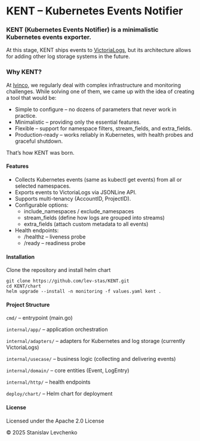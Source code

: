# KENT – Kubernetes Events Notifier

### KENT (Kubernetes Events Notifier) is a minimalistic Kubernetes events exporter.

At this stage, KENT ships events to [VictoriaLogs](https://docs.victoriametrics.com/victorialogs/), but its architecture allows for adding other log storage systems in the future.

### Why KENT?

At [Ivinco](https://www.ivinco.com), we regularly deal with complex infrastructure and monitoring challenges.
While solving one of them, we came up with the idea of creating a tool that would be:

- Simple to configure – no dozens of parameters that never work in practice.
- Minimalistic – providing only the essential features.
- Flexible – support for namespace filters, stream_fields, and extra_fields.
- Production-ready – works reliably in Kubernetes, with health probes and graceful shutdown.

That’s how KENT was born.

#### Features

- Collects Kubernetes events (same as kubectl get events) from all or selected namespaces.
- Exports events to VictoriaLogs via JSONLine API.
- Supports multi-tenancy (AccountID, ProjectID).
- Configurable options:
  * include_namespaces / exclude_namespaces
  * stream_fields (define how logs are grouped into streams)
  * extra_fields (attach custom metadata to all events)
- Health endpoints:
  * /healthz – liveness probe
  * /ready – readiness probe

#### Installation

Clone the repository and install helm chart

```
git clone https://github.com/lev-stas/KENT.git
cd KENT/chart
helm upgrade --install -n monitoring -f values.yaml kent .
```


#### Project Structure
`cmd/` – entrypoint (main.go)

`internal/app/` – application orchestration

`internal/adapters/` – adapters for Kubernetes and log storage (currently VictoriaLogs)

`internal/usecase/` – business logic (collecting and delivering events)

`internal/domain/` – core entities (Event, LogEntry)

`internal/http/` – health endpoints

`deploy/chart/` – Helm chart for deployment

#### License

Licensed under the Apache 2.0 License

© 2025 Stanislav Levchenko

